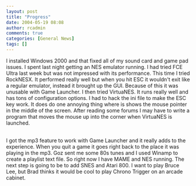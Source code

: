```yaml
---
layout: post
title: "Progress"
date: 2004-05-19 08:08
author: rcadmin
comments: true
categories: [General News]
tags: []
---
```

I installed Windows 2000 and that fixed all of my sound card and game pad issues. I spent last night getting an NES emulator running. I had tried FCE Ultra last week but was not impressed with its performance. This time I tried RockNESX. It performed really well but when you hit ESC it wouldn't exit like a regular emulator, instead it brought up the GUI. Because of this it was unusable with Game Launcher. I then tried VirtuaNES. It runs really well and has tons of configuration options. I had to hack the ini file to make the ESC key work. It does do one annoying thing where is shows the mouse pointer in the middle of the screen. After reading some forums I may have to write a program that moves the mouse up into the corner when VirtuaNES is launched. 
<br />

<br />
I got the mp3 feature to work with Game Launcher and it really adds to the experience. When you quit a game it goes right back to the place it was playing in the mp3. Goz sent me some 80s tunes and I used Winamp to create a playlist text file. So right now I have MAME and NES running. The next step is going to be to add SNES and Atari 800. I want to play Bruce Lee, but Brad thinks it would be cool to play Chrono Trigger on an arcade cabinet. 
